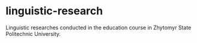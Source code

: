 # linguistic-research
Linguistic researches conducted in the education course in Zhytomyr State Politechnic University.
